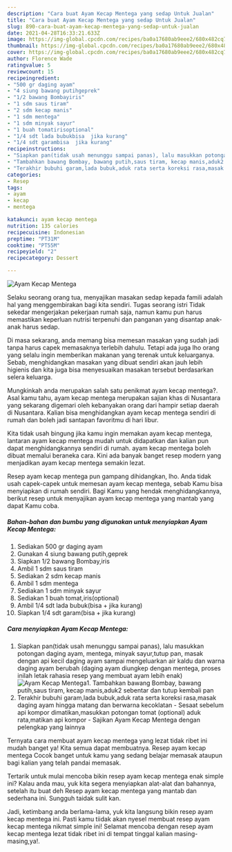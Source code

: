 ```yaml
---
description: "Cara buat Ayam Kecap Mentega yang sedap Untuk Jualan"
title: "Cara buat Ayam Kecap Mentega yang sedap Untuk Jualan"
slug: 890-cara-buat-ayam-kecap-mentega-yang-sedap-untuk-jualan
date: 2021-04-28T16:33:21.633Z
image: https://img-global.cpcdn.com/recipes/ba0a17680ab9eee2/680x482cq70/ayam-kecap-mentega-foto-resep-utama.jpg
thumbnail: https://img-global.cpcdn.com/recipes/ba0a17680ab9eee2/680x482cq70/ayam-kecap-mentega-foto-resep-utama.jpg
cover: https://img-global.cpcdn.com/recipes/ba0a17680ab9eee2/680x482cq70/ayam-kecap-mentega-foto-resep-utama.jpg
author: Florence Wade
ratingvalue: 5
reviewcount: 15
recipeingredient:
- "500 gr daging ayam"
- "4 siung bawang putihgeprek"
- "1/2 bawang Bombayiris"
- "1 sdm saus tiram"
- "2 sdm kecap manis"
- "1 sdm mentega"
- "1 sdm minyak sayur"
- "1 buah tomatirisoptional"
- "1/4 sdt lada bubukbisa  jika kurang"
- "1/4 sdt garambisa  jika kurang"
recipeinstructions:
- "Siapkan pan(tidak usah menunggu sampai panas), lalu masukkan potongan daging ayam, mentega, minyak sayur,tutup pan, masak dengan api kecil daging ayam sampai mengeluarkan air kaldu dan warna daging ayam berubah (daging ayam diungkep dengan mentega, proses inilah letak rahasia resep yang membuat ayam lebih enak)"
- "Tambahkan bawang Bombay, bawang putih,saus tiram, kecap manis,aduk2 sebentar dan tutup kembali pan"
- "Terakhir bubuhi garam,lada bubuk,aduk rata serta koreksi rasa,masak daging ayam hingga matang dan berwarna kecoklatan Sesaat sebelum api kompor dimatikan,masukkan potongan tomat (optional) aduk rata,matikan api kompor Sajikan Ayam Kecap Mentega dengan pelengkap yang lainnya"
categories:
- Resep
tags:
- ayam
- kecap
- mentega

katakunci: ayam kecap mentega 
nutrition: 135 calories
recipecuisine: Indonesian
preptime: "PT31M"
cooktime: "PT55M"
recipeyield: "2"
recipecategory: Dessert

---
```



![Ayam Kecap Mentega](https://img-global.cpcdn.com/recipes/ba0a17680ab9eee2/680x482cq70/ayam-kecap-mentega-foto-resep-utama.jpg)

Selaku seorang orang tua, menyajikan masakan sedap kepada famili adalah hal yang menggembirakan bagi kita sendiri. Tugas seorang istri Tidak sekedar mengerjakan pekerjaan rumah saja, namun kamu pun harus memastikan keperluan nutrisi terpenuhi dan panganan yang disantap anak-anak harus sedap.

Di masa  sekarang, anda memang bisa memesan masakan yang sudah jadi tanpa harus capek memasaknya terlebih dahulu. Tetapi ada juga lho orang yang selalu ingin memberikan makanan yang terenak untuk keluarganya. Sebab, menghidangkan masakan yang dibuat sendiri akan jauh lebih higienis dan kita juga bisa menyesuaikan masakan tersebut berdasarkan selera keluarga. 



Mungkinkah anda merupakan salah satu penikmat ayam kecap mentega?. Asal kamu tahu, ayam kecap mentega merupakan sajian khas di Nusantara yang sekarang digemari oleh kebanyakan orang dari hampir setiap daerah di Nusantara. Kalian bisa menghidangkan ayam kecap mentega sendiri di rumah dan boleh jadi santapan favoritmu di hari libur.

Kita tidak usah bingung jika kamu ingin memakan ayam kecap mentega, lantaran ayam kecap mentega mudah untuk didapatkan dan kalian pun dapat menghidangkannya sendiri di rumah. ayam kecap mentega boleh dibuat memalui beraneka cara. Kini ada banyak banget resep modern yang menjadikan ayam kecap mentega semakin lezat.

Resep ayam kecap mentega pun gampang dihidangkan, lho. Anda tidak usah capek-capek untuk memesan ayam kecap mentega, sebab Kamu bisa menyiapkan di rumah sendiri. Bagi Kamu yang hendak menghidangkannya, berikut resep untuk menyajikan ayam kecap mentega yang mantab yang dapat Kamu coba.

<!--inarticleads1-->

##### Bahan-bahan dan bumbu yang digunakan untuk menyiapkan Ayam Kecap Mentega:

1. Sediakan 500 gr daging ayam
1. Gunakan 4 siung bawang putih,geprek
1. Siapkan 1/2 bawang Bombay,iris
1. Ambil 1 sdm saus tiram
1. Sediakan 2 sdm kecap manis
1. Ambil 1 sdm mentega
1. Sediakan 1 sdm minyak sayur
1. Sediakan 1 buah tomat,iris(optional)
1. Ambil 1/4 sdt lada bubuk(bisa + jika kurang)
1. Siapkan 1/4 sdt garam(bisa + jika kurang)




<!--inarticleads2-->

##### Cara menyiapkan Ayam Kecap Mentega:

1. Siapkan pan(tidak usah menunggu sampai panas), lalu masukkan potongan daging ayam, mentega, minyak sayur,tutup pan, masak dengan api kecil daging ayam sampai mengeluarkan air kaldu dan warna daging ayam berubah (daging ayam diungkep dengan mentega, proses inilah letak rahasia resep yang membuat ayam lebih enak)
<img src="//assets-global.cpcdn.com/assets/icons/button_play-2c75c40dde080a61004c1f40b05d8f140eaff45d7e9e6481dc71c63d2e7c4909.png" alt="Ayam Kecap Mentega">1. Tambahkan bawang Bombay, bawang putih,saus tiram, kecap manis,aduk2 sebentar dan tutup kembali pan
1. Terakhir bubuhi garam,lada bubuk,aduk rata serta koreksi rasa,masak daging ayam hingga matang dan berwarna kecoklatan - Sesaat sebelum api kompor dimatikan,masukkan potongan tomat (optional) aduk rata,matikan api kompor - Sajikan Ayam Kecap Mentega dengan pelengkap yang lainnya




Ternyata cara membuat ayam kecap mentega yang lezat tidak ribet ini mudah banget ya! Kita semua dapat membuatnya. Resep ayam kecap mentega Cocok banget untuk kamu yang sedang belajar memasak ataupun bagi kalian yang telah pandai memasak.

Tertarik untuk mulai mencoba bikin resep ayam kecap mentega enak simple ini? Kalau anda mau, yuk kita segera menyiapkan alat-alat dan bahannya, setelah itu buat deh Resep ayam kecap mentega yang mantab dan sederhana ini. Sungguh taidak sulit kan. 

Jadi, ketimbang anda berlama-lama, yuk kita langsung bikin resep ayam kecap mentega ini. Pasti kamu tiidak akan nyesel membuat resep ayam kecap mentega nikmat simple ini! Selamat mencoba dengan resep ayam kecap mentega lezat tidak ribet ini di tempat tinggal kalian masing-masing,ya!.

